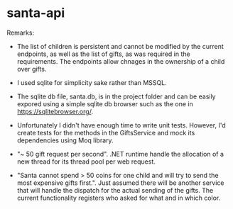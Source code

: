 # santa-api
Remarks:
- The list of children is persistent and cannot be modified by the current endpoints, as well as the list of gifts, as was required in the requirements.
  The endpoints allow chnages in the ownership of a child over gifts.
- I used sqlite for simplicity sake rather than MSSQL.
- The sqlite db file, santa.db, is in the project folder and can be easily expored using a simple sqlite db browser such as the one in https://sqlitebrowser.org/.
- Unfortunately I didn't have enough time to write unit tests. However, I'd create tests for the methods in the GiftsService and mock its dependencies using Moq library.


- "~ 50 gift request per second".
.NET runtime handle the allocation of a new thread for its thread pool per web request.

- "Santa cannot spend > 50 coins for one child and will try to send the most expensive gifts first.".
Just assumed there will be another service that will handle the dispatch for the actual sending of the gifts. The current functionality registers who asked for what and in which color.
